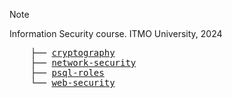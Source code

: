 > [!NOTE]
> Information Security course. ITMO University, 2024

<pre>
    ├── <a href="cryptography">cryptography</a>
    ├── <a href="network-security">network-security</a>
    ├── <a href="psql-roles">psql-roles</a>
    └── <a href="web-security">web-security</a>
</pre>
